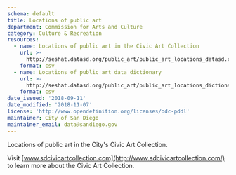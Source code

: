 ```yaml
---
schema: default
title: Locations of public art
department: Commission for Arts and Culture
category: Culture & Recreation
resources:
  - name: Locations of public art in the Civic Art Collection
    url: >-
      http://seshat.datasd.org/public_art/public_art_locations_datasd.csv
    format: csv
  - name: Locations of public art data dictionary
    url: >-
      http://seshat.datasd.org/public_art/public_art_locations_dictionary_datasd.csv
    format: csv
date_issued: '2018-09-11'
date_modified: '2018-11-07'
license: 'http://www.opendefinition.org/licenses/odc-pddl'
maintainer: City of San Diego
maintainer_email: data@sandiego.gov
---
```

Locations of public art in the City's Civic Art Collection.
<!--more-->

Visit [www.sdcivicartcollection.com](http://www.sdcivicartcollection.com/) to learn more about the Civic Art Collection.

